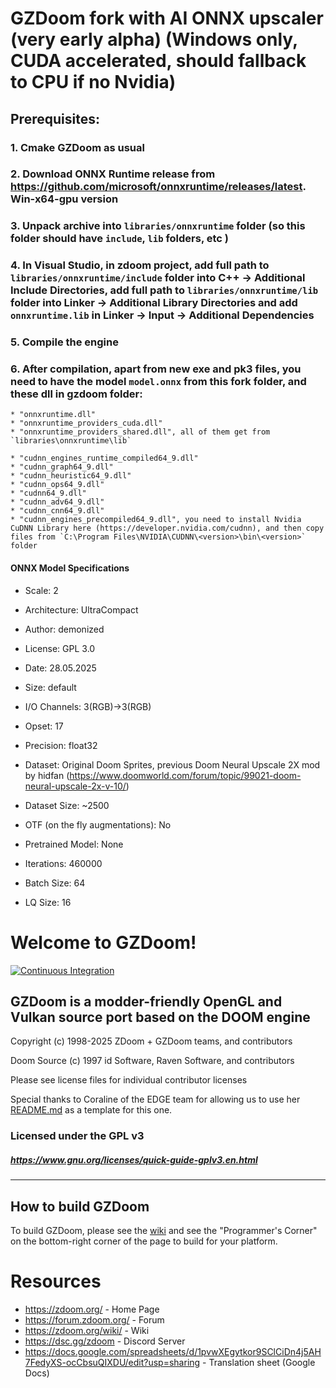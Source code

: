 # GZDoom fork with AI ONNX upscaler (very early alpha) (Windows only, CUDA accelerated, should fallback to CPU if no Nvidia)
## Prerequisites:
### 1. Cmake GZDoom as usual
### 2. Download ONNX Runtime release from https://github.com/microsoft/onnxruntime/releases/latest. Win-x64-gpu version
### 3. Unpack archive into `libraries/onnxruntime` folder (so this folder should have `include`, `lib` folders, etc )
### 4. In Visual Studio, in zdoom project, add full path to `libraries/onnxruntime/include` folder into C++ -> Additional Include Directories, add full path to `libraries/onnxruntime/lib` folder into Linker -> Additional Library Directories and add `onnxruntime.lib` in Linker -> Input -> Additional Dependencies
### 5. Compile the engine
### 6. After compilation, apart from new exe and pk3 files, you need to have the model `model.onnx` from this fork folder, and these dll in gzdoom folder:
	* "onnxruntime.dll"
	* "onnxruntime_providers_cuda.dll"
	* "onnxruntime_providers_shared.dll", all of them get from `libraries\onnxruntime\lib`

	* "cudnn_engines_runtime_compiled64_9.dll"
	* "cudnn_graph64_9.dll"
	* "cudnn_heuristic64_9.dll"
	* "cudnn_ops64_9.dll"
	* "cudnn64_9.dll"
	* "cudnn_adv64_9.dll"
	* "cudnn_cnn64_9.dll"
	* "cudnn_engines_precompiled64_9.dll", you need to install Nvidia CuDNN Library here (https://developer.nvidia.com/cudnn), and then copy files from `C:\Program Files\NVIDIA\CUDNN\<version>\bin\<version>` folder

#### ONNX Model Specifications
* Scale: 2
* Architecture: UltraCompact
* Author: demonized
* License: GPL 3.0

* Date: 28.05.2025

* Size: default
* I/O Channels: 3(RGB)->3(RGB)
* Opset: 17
* Precision: float32

* Dataset: Original Doom Sprites, previous Doom Neural Upscale 2X mod by hidfan (https://www.doomworld.com/forum/topic/99021-doom-neural-upscale-2x-v-10/)
* Dataset Size: ~2500
* OTF (on the fly augmentations):  No
* Pretrained Model: None
* Iterations: 460000
* Batch Size: 64
* LQ Size: 16

# Welcome to GZDoom!

[![Continuous Integration](https://github.com/ZDoom/gzdoom/actions/workflows/continuous_integration.yml/badge.svg)](https://github.com/ZDoom/gzdoom/actions/workflows/continuous_integration.yml)

## GZDoom is a modder-friendly OpenGL and Vulkan source port based on the DOOM engine

Copyright (c) 1998-2025 ZDoom + GZDoom teams, and contributors

Doom Source (c) 1997 id Software, Raven Software, and contributors

Please see license files for individual contributor licenses

Special thanks to Coraline of the EDGE team for allowing us to use her [README.md](https://github.com/3dfxdev/EDGE/blob/master/README.md) as a template for this one.

### Licensed under the GPL v3
##### https://www.gnu.org/licenses/quick-guide-gplv3.en.html
---

## How to build GZDoom

To build GZDoom, please see the [wiki](https://zdoom.org/wiki/) and see the "Programmer's Corner" on the bottom-right corner of the page to build for your platform.

# Resources
- https://zdoom.org/ - Home Page
- https://forum.zdoom.org/ - Forum
- https://zdoom.org/wiki/ - Wiki
- https://dsc.gg/zdoom - Discord Server
- https://docs.google.com/spreadsheets/d/1pvwXEgytkor9SClCiDn4j5AH7FedyXS-ocCbsuQIXDU/edit?usp=sharing - Translation sheet (Google Docs)

